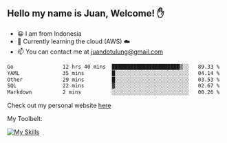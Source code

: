 ## Hello my name is Juan, Welcome! ✋

- 😀 I am from Indonesia
- 📖 Currently learning the cloud (AWS) ☁️
- 📫 You can contact me at juandotulung@gmail.com

<!--START_SECTION:waka-->

```txt
Go                12 hrs 40 mins  ██████████████████████▒░░   89.33 %
YAML              35 mins         █░░░░░░░░░░░░░░░░░░░░░░░░   04.14 %
Other             29 mins         █░░░░░░░░░░░░░░░░░░░░░░░░   03.53 %
SQL               22 mins         ▓░░░░░░░░░░░░░░░░░░░░░░░░   02.67 %
Markdown          2 mins          ░░░░░░░░░░░░░░░░░░░░░░░░░   00.26 %
```

<!--END_SECTION:waka-->

Check out my personal website [here](https://juanchristian.com)

My Toolbelt:

[![My Skills](https://skillicons.dev/icons?i=go,js,ts,nodejs,express,react,nextjs,vue,tailwind,vite,html,css,python,php,aws,bash,linux,postgres,mysql,redis,kafka,docker,vercel,netlify,vscode,figma)](https://skillicons.dev)

